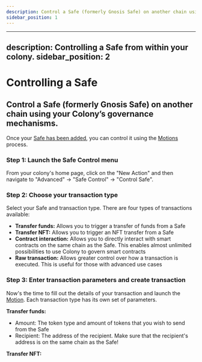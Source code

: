 ```yaml
---
description: Control a Safe (formerly Gnosis Safe) on another chain using your Colony’s governance mechanisms.
sidebar_position: 1
---
```


---
description: Controlling a Safe from within your colony.
sidebar_position: 2
---

# Controlling a Safe

## Control a Safe (formerly Gnosis Safe) on another chain using your Colony’s governance mechanisms.

Once your [Safe has been added](adding-safe.md), you can control it using the [Motions](../../governance/motions-and-disputes/) process. 

### Step 1: Launch the Safe Control menu

From your colony's home page, click on the "New Action" and then navigate to "Advanced" -> "Safe Control" -> "Control Safe".

### Step 2: Choose your transaction type

Select your Safe and transaction type. There are four types of transactions available:

* **Transfer funds:** Allows you to trigger a transfer of funds from a Safe
* **Transfer NFT:** Allows you to trigger an NFT transfer from a Safe
* **Contract interaction:** Allows you to directly interact with smart contracts on the same chain as the Safe. This enables almost unlimited possibilities to use Colony to govern smart contracts
* **Raw transaction:** Allows greater control over how a transaction is executed. This is useful for those with advanced use cases


### Step 3: Enter transaction parameters and create transaction

Now's the time to fill out the details of your transaction and launch the [Motion](../../governance/motions-and-disputes/). Each transaction type has its own set of parameters.

**Transfer funds:**
* Amount: The token type and amount of tokens that you wish to send from the Safe
* Recipient: The address of the recipient. Make sure that the recipient's address is on the same chain as the Safe!

**Transfer NFT:**
